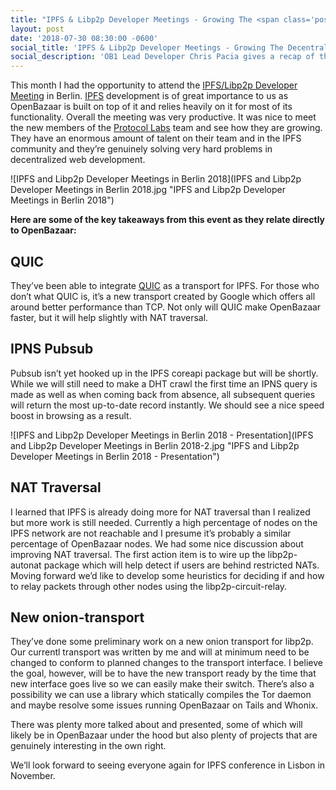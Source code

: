 ```yaml
---
title: "IPFS & Libp2p Developer Meetings - Growing The <span class='post-title-extra'>Decentralized Tech</span> That Helps OpenBazaar Work"
layout: post
date: '2018-07-30 08:30:00 -0600'
social_title: 'IPFS & Libp2p Developer Meetings - Growing The Decentralized Tech That Helps OpenBazaar Work'
social_description: 'OB1 Lead Developer Chris Pacia gives a recap of the IPFS & Libp2p Developer Meetings in Berlin.'
---
```


This month I had the opportunity to attend the [IPFS/Libp2p Developer Meeting](https://github.com/ipfs/conf) in Berlin. [IPFS](https://ipfs.io/) development is of great importance to us as OpenBazaar is built on top of it and relies heavily on it for most of its functionality. Overall the meeting was very productive. It was nice to meet the new members of the [Protocol Labs](https://protocol.ai/) team and see how they are growing. They have an enormous amount of talent on their team and in the IPFS community and they’re genuinely solving very hard problems in decentralized web development. 

![IPFS and Libp2p Developer Meetings in Berlin 2018](IPFS and Libp2p Developer Meetings in Berlin 2018.jpg "IPFS and Libp2p Developer Meetings in Berlin 2018")


**Here are some of the key takeaways from this event as they relate directly to OpenBazaar:**

## QUIC

They’ve been able to integrate [QUIC](https://www.chromium.org/quic) as a transport for IPFS. For those who don’t what QUIC is, it’s a new transport created by Google which offers all around better performance than TCP. Not only will QUIC make OpenBazaar faster, but it will help slightly with NAT traversal. 

## IPNS Pubsub

Pubsub isn’t yet hooked up in the IPFS coreapi package but will be shortly. While we will still need to make a DHT crawl the first time an IPNS query is made as well as when coming back from absence, all subsequent queries will return the most up-to-date record instantly. We should see a nice speed boost in browsing as a result. 

![IPFS and Libp2p Developer Meetings in Berlin 2018 - Presentation](IPFS and Libp2p Developer Meetings in Berlin 2018-2.jpg "IPFS and Libp2p Developer Meetings in Berlin 2018 - Presentation")


## NAT Traversal

I learned that IPFS is already doing more for NAT traversal than I realized but more work is still needed. Currently a high percentage of nodes on the IPFS network are not reachable and I presume it’s probably a similar percentage of OpenBazaar nodes. We had some nice discussion about improving NAT traversal. The first action item is to wire up the libp2p-autonat package which will help detect if users are behind restricted NATs. Moving forward we’d like to develop some heuristics for deciding if and how to relay packets through other nodes using the libp2p-circuit-relay.

## New onion-transport

They’ve done some preliminary work on a new onion transport for libp2p. Our currentl transport was written by me and will at minimum need to be changed to conform to planned changes to the transport interface. I believe the goal, however, will be to have the new transport ready by the time that new interface goes live so we can easily make their switch. There’s also a possibility we can use a library which statically compiles the Tor daemon and maybe resolve some issues running OpenBazaar on Tails and Whonix. 

There was plenty more talked about and presented, some of which will likely be in OpenBazaar under the hood but also plenty of projects that are genuinely interesting in the own right. 

We’ll look forward to seeing everyone again for IPFS conference in Lisbon in November. 
